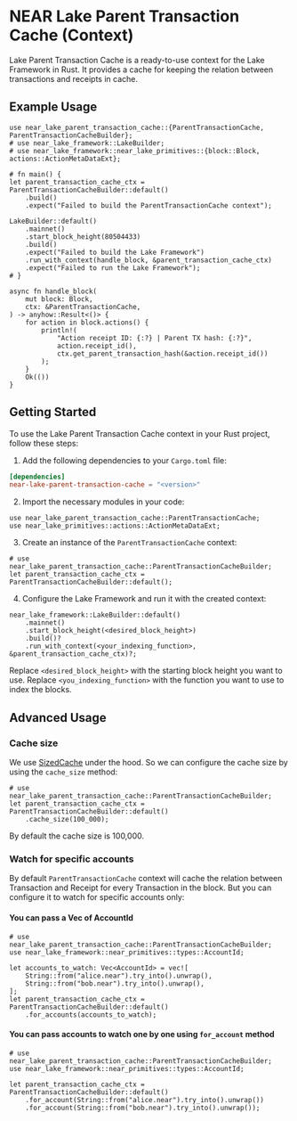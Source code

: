 # NEAR Lake Parent Transaction Cache (Context)

Lake Parent Transaction Cache is a ready-to-use context for the Lake Framework in Rust. It provides a cache for keeping the relation between transactions and receipts in cache.

## Example Usage

```no_run
use near_lake_parent_transaction_cache::{ParentTransactionCache, ParentTransactionCacheBuilder};
# use near_lake_framework::LakeBuilder;
# use near_lake_framework::near_lake_primitives::{block::Block, actions::ActionMetaDataExt};

# fn main() {
let parent_transaction_cache_ctx = ParentTransactionCacheBuilder::default()
    .build()
    .expect("Failed to build the ParentTransactionCache context");

LakeBuilder::default()
    .mainnet()
    .start_block_height(80504433)
    .build()
    .expect("Failed to build the Lake Framework")
    .run_with_context(handle_block, &parent_transaction_cache_ctx)
    .expect("Failed to run the Lake Framework");
# }

async fn handle_block(
    mut block: Block,
    ctx: &ParentTransactionCache,
) -> anyhow::Result<()> {
    for action in block.actions() {
        println!(
            "Action receipt ID: {:?} | Parent TX hash: {:?}",
            action.receipt_id(),
            ctx.get_parent_transaction_hash(&action.receipt_id())
        );
    }
    Ok(())
}
```

## Getting Started

To use the Lake Parent Transaction Cache context in your Rust project, follow these steps:

1. Add the following dependencies to your `Cargo.toml` file:

```toml
[dependencies]
near-lake-parent-transaction-cache = "<version>"
```

2. Import the necessary modules in your code:

```ignore
use near_lake_parent_transaction_cache::ParentTransactionCache;
use near_lake_primitives::actions::ActionMetaDataExt;
```

3. Create an instance of the `ParentTransactionCache` context:

```no_run
# use near_lake_parent_transaction_cache::ParentTransactionCacheBuilder;
let parent_transaction_cache_ctx = ParentTransactionCacheBuilder::default();
```

4. Configure the Lake Framework and run it with the created context:

```ignore
near_lake_framework::LakeBuilder::default()
    .mainnet()
    .start_block_height(<desired_block_height>)
    .build()?
    .run_with_context(<your_indexing_function>, &parent_transaction_cache_ctx)?;
```

Replace `<desired_block_height>` with the starting block height you want to use. Replace `<you_indexing_function>` with the function you want to use to index the blocks.

## Advanced Usage

### Cache size

We use [SizedCache](https://docs.rs/cached/0.43.0/cached/stores/struct.SizedCache.html) under the hood. So we can configure the cache size by using the `cache_size` method:

```no_run
# use near_lake_parent_transaction_cache::ParentTransactionCacheBuilder;
let parent_transaction_cache_ctx = ParentTransactionCacheBuilder::default()
    .cache_size(100_000);
```

By default the cache size is 100,000.

### Watch for specific accounts

By default `ParentTransactionCache` context will cache the relation between Transaction and Receipt for every Transaction in the block. But you can configure it to watch for specific accounts only:

#### You can pass a Vec of AccountId

```no_run
# use near_lake_parent_transaction_cache::ParentTransactionCacheBuilder;
use near_lake_framework::near_primitives::types::AccountId;

let accounts_to_watch: Vec<AccountId> = vec![
    String::from("alice.near").try_into().unwrap(),
    String::from("bob.near").try_into().unwrap(),
];
let parent_transaction_cache_ctx = ParentTransactionCacheBuilder::default()
    .for_accounts(accounts_to_watch);
```

#### You can pass accounts to watch one by one using `for_account` method

```no_run
# use near_lake_parent_transaction_cache::ParentTransactionCacheBuilder;
use near_lake_framework::near_primitives::types::AccountId;

let parent_transaction_cache_ctx = ParentTransactionCacheBuilder::default()
    .for_account(String::from("alice.near").try_into().unwrap())
    .for_account(String::from("bob.near").try_into().unwrap());
```

